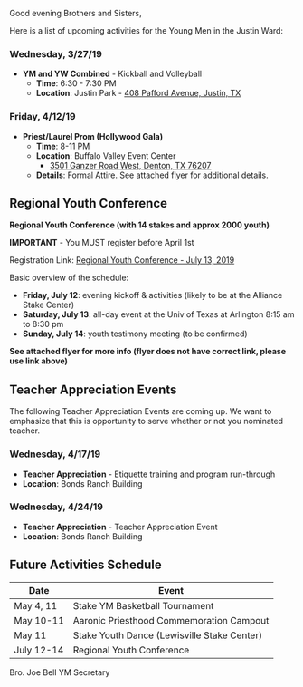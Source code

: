 Good evening Brothers and Sisters,

Here is a list of upcoming activities for the Young Men in the Justin Ward:


### Wednesday, 3/27/19

- **YM and YW Combined** - Kickball and Volleyball
	- **Time**: 6:30 - 7:30 PM
	- **Location**: Justin Park - [408 Pafford Avenue, Justin, TX](https://goo.gl/maps/VszphBjeXw82)



### Friday, 4/12/19

- **Priest/Laurel Prom (Hollywood Gala)**
    - **Time**: 8-11 PM
    - **Location**: Buffalo Valley Event Center
        - [3501 Ganzer Road West, Denton, TX  76207](https://goo.gl/maps/XZBzsWAiFb92)
    - **Details**: Formal Attire. See attached flyer for additional details.



## Regional Youth Conference

**Regional Youth Conference (with 14 stakes and approx 2000 youth)**

**IMPORTANT** - You MUST register before April 1st

Registration Link: [Regional Youth Conference - July 13, 2019](https://www.surveymonkey.com/r/S2QS6KZ)

Basic overview of the schedule:
- **Friday, July 12**: evening kickoff & activities (likely to be at the Alliance Stake Center)
- **Saturday, July 13**: all-day event at the Univ of Texas at Arlington 8:15 am to 8:30 pm
- **Sunday, July 14**: youth testimony meeting (to be confirmed)

**See attached flyer for more info (flyer does not have correct link, please use link above)**



## Teacher Appreciation Events

The following Teacher Appreciation Events are coming up. We want to emphasize that this is opportunity to serve whether or not you nominated teacher.


### Wednesday, 4/17/19

- **Teacher Appreciation** - Etiquette training and program run-through
- **Location**: Bonds Ranch Building


### Wednesday, 4/24/19

- **Teacher Appreciation** - Teacher Appreciation Event
- **Location**: Bonds Ranch Building



## Future Activities Schedule

Date | Event
-- | --
May 4, 11 | Stake YM Basketball Tournament
May 10-11 | Aaronic Priesthood Commemoration Campout
May 11 | Stake Youth Dance (Lewisville Stake Center)
July 12-14 | Regional Youth Conference


Bro. Joe Bell
YM Secretary

